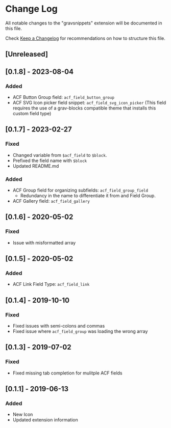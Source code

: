 # Change Log

All notable changes to the "gravsnippets" extension will be documented in this file.

Check [Keep a Changelog](http://keepachangelog.com/) for recommendations on how to structure this file.

## [Unreleased]

## [0.1.8] - 2023-08-04

### Added 

- ACF Button Group field: `acf_field_button_group`
- ACF SVG Icon picker field snippet: `acf_field_svg_icon_picker`
    (This field requires the use of a grav-blocks compatible theme that installs this custom field type)

## [0.1.7] - 2023-02-27

### Fixed

- Changed variable from `$acf_field` to `$block`.
- Prefixed the field name with  `$block`
- Updated README.md

### Added

- ACF Group field for organizing subfields: `acf_field_group_field`
    - Redundancy in the name to differentiate it from and Field Group.
- ACF Gallery field: `acf_field_gallery`

## [0.1.6] - 2020-05-02

### Fixed

- Issue with misformatted array

## [0.1.5] - 2020-05-02

### Added

- ACF Link Field Type: `acf_field_link`

## [0.1.4] - 2019-10-10

### Fixed

- Fixed issues with semi-colons and commas
- Fixed issue where `acf_field_group` was loading the wrong array

## [0.1.3] - 2019-07-02

### Fixed

- Fixed missing tab completion for mulitple ACF fields

## [0.1.1] - 2019-06-13

### Added

- New Icon
- Updated extension information
